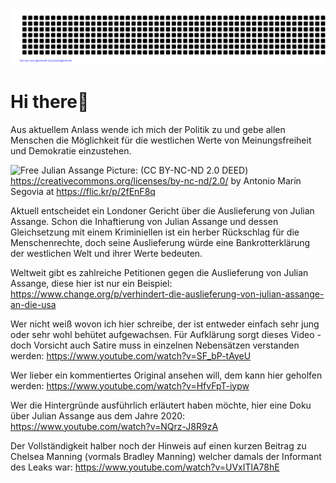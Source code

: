 ![gitartwork](gitartwork.svg)
# Hi there👋

Aus aktuellem Anlass wende ich mich der Politik zu und gebe allen Menschen die Möglichkeit für die westlichen Werte von Meinungsfreiheit und Demokratie einzustehen. 


![Free Julian Assange](https://live.staticflickr.com/65535/47691943122_b54dbc4fa4_b.jpg)
Picture: (CC BY-NC-ND 2.0 DEED) https://creativecommons.org/licenses/by-nc-nd/2.0/ by Antonio Marín Segovia at https://flic.kr/p/2fEnF8q


Aktuell entscheidet ein Londoner Gericht über die Auslieferung von Julian Assange. Schon die Inhaftierung von Julian Assange und dessen Gleichsetzung mit einem Kriminiellen ist ein herber Rückschlag für die Menschenrechte, doch seine Auslieferung würde eine Bankrotterklärung der westlichen Welt und ihrer Werte bedeuten. 

Weltweit gibt es zahlreiche Petitionen gegen die Auslieferung von Julian Assange, diese hier ist nur ein Beispiel:
https://www.change.org/p/verhindert-die-auslieferung-von-julian-assange-an-die-usa

Wer nicht weiß wovon ich hier schreibe, der ist entweder einfach sehr jung oder sehr wohl behütet aufgewachsen. Für Aufklärung sorgt dieses Video - doch Vorsicht auch Satire muss in einzelnen Nebensätzen verstanden werden:
https://www.youtube.com/watch?v=SF_bP-tAyeU

Wer lieber ein kommentiertes Original ansehen will, dem kann hier geholfen werden:
https://www.youtube.com/watch?v=HfvFpT-iypw

Wer die Hintergründe ausführlich erläutert haben möchte, hier eine Doku über Julian Assange aus dem Jahre 2020:
https://www.youtube.com/watch?v=NQrz-J8R9zA

Der Vollständigkeit halber noch der Hinweis auf einen kurzen Beitrag zu Chelsea Manning (vormals Bradley Manning) welcher damals der Informant des Leaks war: https://www.youtube.com/watch?v=UVxITlA78hE
